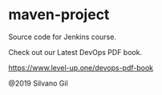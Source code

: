 # maven-project
Source code for Jenkins course.

Check out our Latest DevOps PDF book.

https://www.level-up.one/devops-pdf-book

@2019 Silvano Gil 
